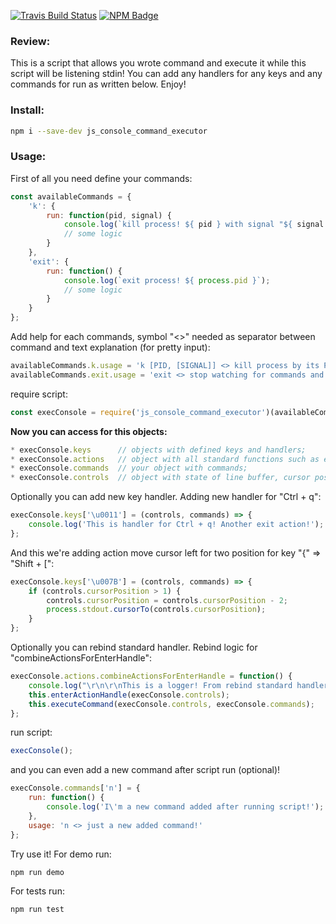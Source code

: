 [![Travis Build Status](https://api.travis-ci.org/nedzelskiy/js_console_command_executor.svg?branch=master)](https://travis-ci.org/nedzelskiy/js_console_command_executor)
[![NPM Badge](https://www.npmjs.com/package/js_console_command_executor?downloads=true)](https://www.npmjs.com/package/js_console_command_executor)
### Review:

This is a script that allows you wrote command and execute it while this script will be listening stdin!
You can add any handlers for any keys and any commands for run as written below. Enjoy!

### Install:

````bash
npm i --save-dev js_console_command_executor
````

### Usage:

First of all you need define your commands:

````javascript
const availableCommands = {
    'k': {
        run: function(pid, signal) {
            console.log(`kill process! ${ pid } with signal "${ signal }"`);
            // some logic
        }
    },
    'exit': {
        run: function() {
            console.log(`exit process! ${ process.pid }`);
            // some logic
        }
    }
};
````
Add help for each commands, symbol "<>" needed as separator between command and text explanation (for pretty input):
````javascript
availableCommands.k.usage = 'k [PID, [SIGNAL]] <> kill process by its PID';
availableCommands.exit.usage = 'exit <> stop watching for commands and exit script';
````

require script:

````javascript
const execConsole = require('js_console_command_executor')(availableCommands);
````
**Now you can access for this objects:**
````javascript
* execConsole.keys      // objects with defined keys and handlers;
* execConsole.actions   // object with all standard functions such as executeCommand and etc;
* execConsole.commands  // your object with commands;
* execConsole.controls  // object with state of line buffer, cursor position etc;
````
Optionally you can add new key handler. Adding new handler for "Ctrl + q":
````javascript
execConsole.keys['\u0011'] = (controls, commands) => {
    console.log('This is handler for Ctrl + q! Another exit action!');
};
````
And this we're adding action move cursor left for two position for key "{" => "Shift + [":
````javascript
execConsole.keys['\u007B'] = (controls, commands) => {
    if (controls.cursorPosition > 1) {
        controls.cursorPosition = controls.cursorPosition - 2;
        process.stdout.cursorTo(controls.cursorPosition);
    }
};
````
Optionally you can rebind standard handler. Rebind logic for "combineActionsForEnterHandle":
````javascript
execConsole.actions.combineActionsForEnterHandle = function() {
    console.log("\r\n\r\nThis is a logger! From rebind standard handler \"combineActionsForEnterHandle\"!");
    this.enterActionHandle(execConsole.controls);
    this.executeCommand(execConsole.controls, execConsole.commands);
};
````

run script:
````javascript
execConsole();
````
and you can even add a new command after script run (optional)!
````javascript
execConsole.commands['n'] = {
    run: function() {
        console.log('I\'m a new command added after running script!');
    },
    usage: 'n <> just a new added command!'
};

````

Try use it! 
For demo run:
````bash
npm run demo
````
For tests run:
````bash
npm run test
````